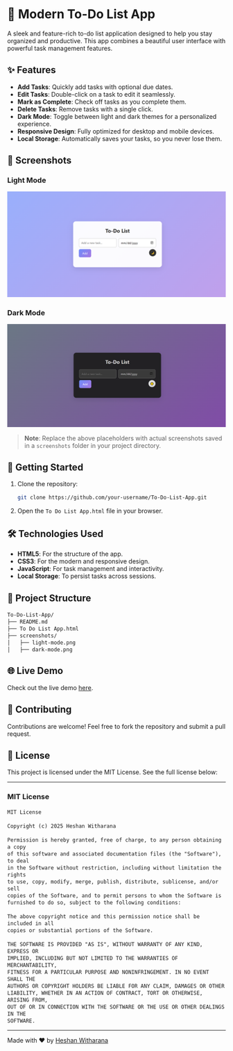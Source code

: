 # 🌟 Modern To-Do List App

A sleek and feature-rich to-do list application designed to help you stay organized and productive. This app combines a beautiful user interface with powerful task management features.

## ✨ Features

- **Add Tasks**: Quickly add tasks with optional due dates.
- **Edit Tasks**: Double-click on a task to edit it seamlessly.
- **Mark as Complete**: Check off tasks as you complete them.
- **Delete Tasks**: Remove tasks with a single click.
- **Dark Mode**: Toggle between light and dark themes for a personalized experience.
- **Responsive Design**: Fully optimized for desktop and mobile devices.
- **Local Storage**: Automatically saves your tasks, so you never lose them.

## 🎨 Screenshots

### Light Mode
![Light Mode](screenshots/light-mode.png)

### Dark Mode
![Dark Mode](screenshots/dark-mode.png)

> **Note**: Replace the above placeholders with actual screenshots saved in a `screenshots` folder in your project directory.

## 🚀 Getting Started

1. Clone the repository:
   ```bash
   git clone https://github.com/your-username/To-Do-List-App.git
   ```
2. Open the `To Do List App.html` file in your browser.

## 🛠️ Technologies Used

- **HTML5**: For the structure of the app.
- **CSS3**: For the modern and responsive design.
- **JavaScript**: For task management and interactivity.
- **Local Storage**: To persist tasks across sessions.

## 📂 Project Structure

```
To-Do-List-App/
├── README.md
├── To Do List App.html
├── screenshots/
│   ├── light-mode.png
│   ├── dark-mode.png
```

## 🌐 Live Demo

Check out the live demo [here](https://your-live-demo-link.com).

## 🤝 Contributing

Contributions are welcome! Feel free to fork the repository and submit a pull request.

## 📄 License

This project is licensed under the MIT License. See the full license below:

---

### MIT License

```
MIT License

Copyright (c) 2025 Heshan Witharana

Permission is hereby granted, free of charge, to any person obtaining a copy
of this software and associated documentation files (the "Software"), to deal
in the Software without restriction, including without limitation the rights
to use, copy, modify, merge, publish, distribute, sublicense, and/or sell
copies of the Software, and to permit persons to whom the Software is
furnished to do so, subject to the following conditions:

The above copyright notice and this permission notice shall be included in all
copies or substantial portions of the Software.

THE SOFTWARE IS PROVIDED "AS IS", WITHOUT WARRANTY OF ANY KIND, EXPRESS OR
IMPLIED, INCLUDING BUT NOT LIMITED TO THE WARRANTIES OF MERCHANTABILITY,
FITNESS FOR A PARTICULAR PURPOSE AND NONINFRINGEMENT. IN NO EVENT SHALL THE
AUTHORS OR COPYRIGHT HOLDERS BE LIABLE FOR ANY CLAIM, DAMAGES OR OTHER
LIABILITY, WHETHER IN AN ACTION OF CONTRACT, TORT OR OTHERWISE, ARISING FROM,
OUT OF OR IN CONNECTION WITH THE SOFTWARE OR THE USE OR OTHER DEALINGS IN THE
SOFTWARE.
```

---

Made with ❤️ by [Heshan Witharana](https://github.com/heshan123vitharana)
```
